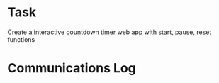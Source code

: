 # Task
Create a interactive countdown timer web app with start, pause, reset functions

# Communications Log
